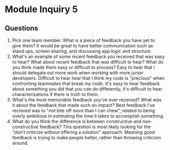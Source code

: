 # Module Inquiry 5

## Questions

1. Pick one team member. What is a piece of feedback you have yet to give them?
It would be great to have better communication such as stand ups, screen sharing, and discussing app logic and structure.
2. What's an example of some recent feedback you received that was easy to hear? What about recent feedback that was difficult to hear? What do you think made them easy or difficult to process?
Easy to hear that I should delegate out more work when working with more junior developers. Difficult to hear hear that I think my code is "precious" when confronting teammates that break my code. It's easy to hear feedback about something you did that you can do differently, it's difficult to hear characterizations if there is truth to them.
3. What's the most memorable feedback you've ever received? What was it about the feedback that made such an impact?
Best feedback I've recieved was to "not bite off more than I can chew", related to being overly ambitious in estimating the time it takes to accomplish something.
4. What do you think the difference is between constructive and non-constructive feedback?
This question is most likely looking for the "don't criticize without offering a solution" approach. Meaning good feedback is trying to make people better, rather than throwing criticism around.
